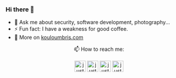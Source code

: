 ### Hi there 👋

- 💬 Ask me about security, software development, photography...
- ⚡ Fun fact: I have a weakness for good coffee.
- 📝 More on [kouloumbris.com](https://kouloumbris.com)

<p align="center">
📫 How to reach me:<br/><br/>
<a href="https://twitter.com/justckr" target="_blank"><img align="center" src="https://cdn.jsdelivr.net/npm/simple-icons@3.0.1/icons/twitter.svg" alt="justckr" height="30" width="30" /></a>
<a href="https://linkedin.com/in/justckr" target="_blank"><img align="center" src="https://cdn.jsdelivr.net/npm/simple-icons@3.0.1/icons/linkedin.svg" alt="justckr" height="30" width="30" /></a>
<a href="https://fb.com/justckr" target="_blank"><img align="center" src="https://cdn.jsdelivr.net/npm/simple-icons@3.0.1/icons/facebook.svg" alt="justckr" height="30" width="30" /></a>
<a href="https://instagram.com/justckr" target="_blank"><img align="center" src="https://cdn.jsdelivr.net/npm/simple-icons@3.0.1/icons/instagram.svg" alt="justckr" height="30" width="30" /></a>
</p>
